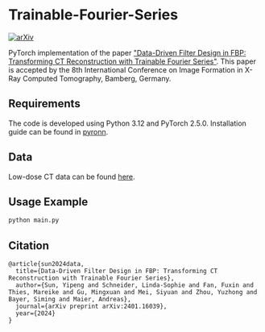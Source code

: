 # Trainable-Fourier-Series

[![arXiv](https://img.shields.io/badge/arXiv-2401.16039-b31b1b.svg)](https://arxiv.org/abs/2401.16039)


PyTorch implementation of the paper ["Data-Driven Filter Design in FBP: Transforming CT Reconstruction with Trainable Fourier Series"](https://arxiv.org/abs/2401.16039). This paper is accepted by the 8th International Conference on Image Formation in X-Ray Computed Tomography, Bamberg, Germany.

## Requirements

The code is developed using Python 3.12 and PyTorch 2.5.0. 
Installation guide can be found in [pyronn](pyronn).

## Data
Low-dose CT data can be found [here](https://www.nature.com/articles/s41597-021-00893-z#code-availability).


## Usage Example

```bash
python main.py 
```

## Citation

```
@article{sun2024data,
  title={Data-Driven Filter Design in FBP: Transforming CT Reconstruction with Trainable Fourier Series},
  author={Sun, Yipeng and Schneider, Linda-Sophie and Fan, Fuxin and Thies, Mareike and Gu, Mingxuan and Mei, Siyuan and Zhou, Yuzhong and Bayer, Siming and Maier, Andreas},
  journal={arXiv preprint arXiv:2401.16039},
  year={2024}
}
```
